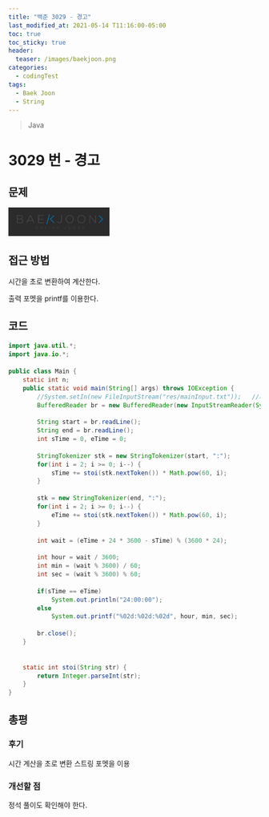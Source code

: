 ```yaml
---
title: "백준 3029 - 경고"
last_modified_at: 2021-05-14 T11:16:00-05:00
toc: true
toc_sticky: true
header:
  teaser: /images/baekjoon.png
categories:
  - codingTest
tags:
  - Baek Joon
  - String
---
```


> Java

# 3029 번 - 경고

## 문제

[<img src="/images/baekjoon.png" width="40%" height="40%">](https://www.acmicpc.net/problem/3029)

## 접근 방법

시간을 초로 변환하여 계산한다.

출력 포멧을 printf를 이용한다.

## 코드

```java
import java.util.*;
import java.io.*;

public class Main {
	static int n;
	public static void main(String[] args) throws IOException {
		//System.setIn(new FileInputStream("res/mainInput.txt"));	//제출 할 때 주석해야함
		BufferedReader br = new BufferedReader(new InputStreamReader(System.in));

    	String start = br.readLine();
    	String end = br.readLine();
    	int sTime = 0, eTime = 0;

    	StringTokenizer stk = new StringTokenizer(start, ":");
    	for(int i = 2; i >= 0; i--) {
    		sTime += stoi(stk.nextToken()) * Math.pow(60, i);
    	}

    	stk = new StringTokenizer(end, ":");
    	for(int i = 2; i >= 0; i--) {
    		eTime += stoi(stk.nextToken()) * Math.pow(60, i);
    	}

    	int wait = (eTime + 24 * 3600 - sTime) % (3600 * 24);

    	int hour = wait / 3600;
    	int min = (wait % 3600) / 60;
    	int sec = (wait % 3600) % 60;

    	if(sTime == eTime)
    		System.out.println("24:00:00");
    	else
    		System.out.printf("%02d:%02d:%02d", hour, min, sec);

    	br.close();
	}


	static int stoi(String str) {
    	return Integer.parseInt(str);
    }
}
```

## 총평

### 후기

시간 계산을 초로 변환
스트링 포멧을 이용

### 개선할 점

정석 풀이도 확인해야 한다.

<!-- ★
<img src="/images/codingTest/bj/문제번호.PNG" width="40%" height="40%">

-->
